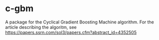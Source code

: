 # c-gbm
A package for the Cyclical Gradient Boosting Machine algorithm. For the article describing the algoritm, see https://papers.ssrn.com/sol3/papers.cfm?abstract_id=4352505
